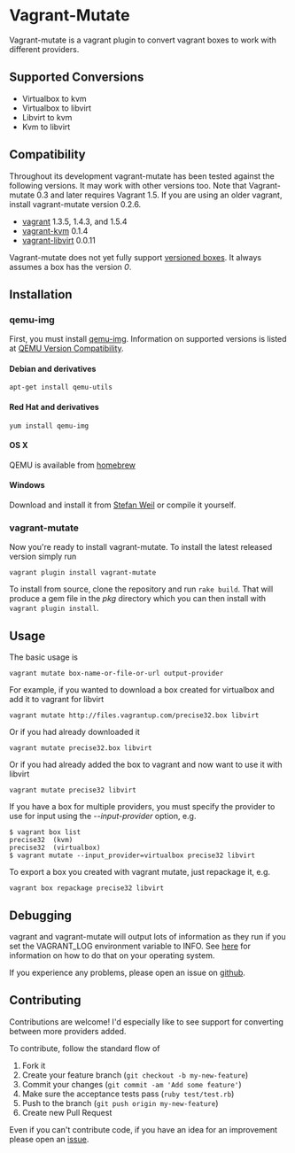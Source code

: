 # Vagrant-Mutate

Vagrant-mutate is a vagrant plugin to convert vagrant boxes to work with different providers.

## Supported Conversions

* Virtualbox to kvm
* Virtualbox to libvirt
* Libvirt to kvm
* Kvm to libvirt

## Compatibility

Throughout its development vagrant-mutate has been tested against the following versions. It may work with other versions too. Note that Vagrant-mutate 0.3 and later requires Vagrant 1.5. If you are using an older vagrant, install vagrant-mutate version 0.2.6.

* [vagrant](http://www.vagrantup.com) 1.3.5, 1.4.3, and 1.5.4
* [vagrant-kvm](https://github.com/adrahon/vagrant-kvm) 0.1.4
* [vagrant-libvirt](https://github.com/pradels/vagrant-libvirt) 0.0.11

Vagrant-mutate does not yet fully support [versioned boxes](http://docs.vagrantup.com/v2/boxes/versioning.html). It always assumes a box has the version *0*.

## Installation

### qemu-img

First, you must install [qemu-img](http://wiki.qemu.org/Main_Page). Information on supported versions is listed at [QEMU Version Compatibility](https://github.com/sciurus/vagrant-mutate/wiki/QEMU-Version-Compatibility).

#### Debian and derivatives

    apt-get install qemu-utils

#### Red Hat and derivatives

    yum install qemu-img

#### OS X

QEMU is available from [homebrew](http://brew.sh/)

#### Windows

Download and install it from [Stefan Weil](http://qemu.weilnetz.de/) or compile it yourself.

### vagrant-mutate

Now you're ready to install vagrant-mutate. To install the latest released version simply run

    vagrant plugin install vagrant-mutate

To install from source, clone the repository and run `rake build`. That will produce a gem file in the _pkg_ directory which you can then install with `vagrant plugin install`.

## Usage

The basic usage is

    vagrant mutate box-name-or-file-or-url output-provider

For example, if you wanted to download a box created for virtualbox and add it to vagrant for libvirt

    vagrant mutate http://files.vagrantup.com/precise32.box libvirt

Or if you had already downloaded it

    vagrant mutate precise32.box libvirt

Or if you had already added the box to vagrant and now want to use it with libvirt

    vagrant mutate precise32 libvirt

If you have a box for multiple providers, you must specify the provider to use for input using the *--input-provider* option, e.g.

    $ vagrant box list
    precise32  (kvm)
    precise32  (virtualbox)
    $ vagrant mutate --input_provider=virtualbox precise32 libvirt

To export a box you created with vagrant mutate, just repackage it, e.g.

    vagrant box repackage precise32 libvirt


## Debugging

vagrant and vagrant-mutate will output lots of information as they run if you set the VAGRANT_LOG environment variable to INFO. See [here](http://docs-v1.vagrantup.com/v1/docs/debugging.html) for information on how to do that on your operating system.

If you experience any problems, please open an issue on [github](https://github.com/sciurus/vagrant-mutate/issues).

## Contributing

Contributions are welcome! I'd especially like to see support for converting between more providers added.

To contribute, follow the standard flow of

1. Fork it
1. Create your feature branch (`git checkout -b my-new-feature`)
1. Commit your changes (`git commit -am 'Add some feature'`)
1. Make sure the acceptance tests pass (`ruby test/test.rb`)
1. Push to the branch (`git push origin my-new-feature`)
1. Create new Pull Request

Even if you can't contribute code, if you have an idea for an improvement please open an [issue](https://github.com/sciurus/vagrant-mutate/issues).
